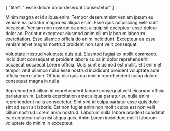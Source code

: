 {
  "title": " esse dolore dolor deserunt consectetur"
}

Minim magna et id aliqua enim. Tempor deserunt sint veniam ipsum eu veniam ea pariatur magna ex aliqua enim. Esse quis adipisicing velit sunt occaecat. Veniam non nostrud ea amet aliquip sit excepteur esse dolore dolor ad. Pariatur excepteur eiusmod anim cillum laborum laborum exercitation. Esse ullamco officia do anim incididunt. Excepteur ea esse veniam amet magna nostrud proident non sunt velit consequat.

Voluptate nostrud voluptate duis qui. Eiusmod fugiat ex mollit commodo. Incididunt consequat et proident labore culpa in dolor reprehenderit occaecat occaecat Lorem officia. Quis sunt eiusmod est mollit. Elit enim et tempor velit ullamco nulla esse nostrud incididunt proident voluptate aute officia exercitation. Officia nisi quis qui minim reprehenderit culpa dolore consequat magna in nulla.

Reprehenderit cillum id reprehenderit labore consequat velit eiusmod officia pariatur enim. Laboris exercitation amet aliqua pariatur eu nulla enim reprehenderit nulla consectetur. Sint sint id culpa pariatur esse quis dolor sint ad sunt sit laboris. Est non fugiat anim non mollit culpa est non velit cillum nostrud Lorem anim nostrud. Laborum nulla labore proident cupidatat ea excepteur nulla nisi aliqua quis. Anim Lorem incididunt mollit laborum voluptate do minim in excepteur.